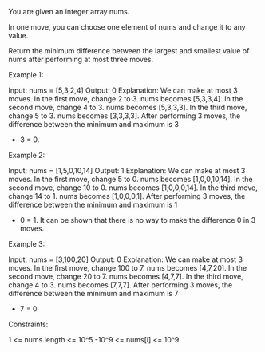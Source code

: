 You are given an integer array nums.

In one move, you can choose one element of nums and change it to any value.

Return the minimum difference between the largest and smallest value of nums
after performing at most three moves.


Example 1:


Input: nums = [5,3,2,4]
Output: 0
Explanation: We can make at most 3 moves.
In the first move, change 2 to 3. nums becomes [5,3,3,4].
In the second move, change 4 to 3. nums becomes [5,3,3,3].
In the third move, change 5 to 3. nums becomes [3,3,3,3].
After performing 3 moves, the difference between the minimum and maximum is 3
- 3 = 0.


Example 2:


Input: nums = [1,5,0,10,14]
Output: 1
Explanation: We can make at most 3 moves.
In the first move, change 5 to 0. nums becomes [1,0,0,10,14].
In the second move, change 10 to 0. nums becomes [1,0,0,0,14].
In the third move, change 14 to 1. nums becomes [1,0,0,0,1].
After performing 3 moves, the difference between the minimum and maximum is 1
- 0 = 1.
It can be shown that there is no way to make the difference 0 in 3 moves.

Example 3:


Input: nums = [3,100,20]
Output: 0
Explanation: We can make at most 3 moves.
In the first move, change 100 to 7. nums becomes [4,7,20].
In the second move, change 20 to 7. nums becomes [4,7,7].
In the third move, change 4 to 3. nums becomes [7,7,7].
After performing 3 moves, the difference between the minimum and maximum is 7
- 7 = 0.



Constraints:


1 <= nums.length <= 10^5
-10^9 <= nums[i] <= 10^9




